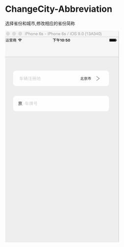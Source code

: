 # ChangeCity-Abbreviation
选择省份和城市,修改相应的省份简称

![image](https://github.com/zhiyuanFan/ChangeCity-Abbreviation/raw/master/test.gif)
